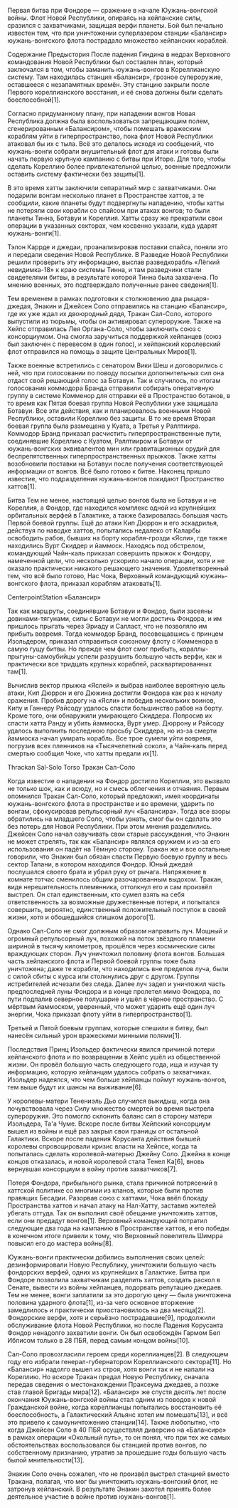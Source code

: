 Первая битва при Фондоре — сражение в начале Юужань-вонгской войны. Флот Новой Республики, опираясь на хейпанские силы, сразился с захватчиками, защищая верфи планеты. Бой был печально известен тем, что при уничтожении суперлазером станции «Балансир» юужань-вонгского флота пострадало множество хейпанских кораблей.


Содержание
Предыстория
После падения Гиндина в недрах Верховного командования Новой Республики был составлен план, который заключался в том, чтобы заманить юужань-вонгов в Кореллианскую систему. Там находилась станция «Балансир», грозное супероружие, оставшееся с незапамятных времён. Эту станцию закрыли после Первого кореллианского восстания, и её снова должны были сделать боеспособной[1].

Согласно придуманному плану, при нападении вонгов Новая Республика должна была воспользоваться запрещающим полем, сгенерированным «Балансиром», чтобы помешать вражеским кораблям уйти в гиперпространство, пока флот Новой Республики атаковал бы их с тыла. Всё это делалось исходя из сообщений, что юужань-вонги собрали внушительный флот для атаки и готовы были начать первую крупную кампанию с битвы при Иторе. Для того, чтобы сделать Кореллию более привлекательной целью, военные предложили оставить систему фактически без защиты[1].

В это время хатты заключили сепаратный мир с захватчиками. Они подарили вонгам несколько планет в Пространстве хаттов, а те сообщили, какие планеты будут подвергнуты нападению, чтобы хатты не потеряли свои корабли со спайсом при атаках вонгов; то были планеты Тинна, Ботавуи и Кореллия. Хатты сразу же прекратили свои операции в указанных секторах, чем косвенно указали, куда ударят юужань-вонги[1].

Тэлон Каррде и джедаи, проанализировав поставки спайса, поняли это и передали сведения Новой Республике. В Разведке Новой Республики решили проверить эту информацию, выслав разведкорабль «Лёгкий невидимка-18» к краю системы Тинна, и там разведчики стали свидетелями битвы, в результате которой Тинна была захвачена. По мнению военных, это подтверждало полученные ранее сведения[1].

Тем временем в рамках подготовки к столкновению два рыцаря-джедая, Энакин и Джейсен Соло отправились на станцию «Балансир», где их уже ждал их двоюродный дядя, Тракан Сал-Соло, которого выпустили из тюрьмы, чтобы он активировал супероружие. Также на Хейпс отправилась Лея Органа-Соло, чтобы заключить союз с консорциумом. Она смогла заручиться поддержкой хейпанцев (союз был заключен с перевесом в один голос), и хейпанский королевский флот отправился на помощь в защите Центральных Миров[1].

Также военные встретились с сенатором Вики Шеш и договорились с ней, что при голосовании по поводу посылки дополнительных сил она отдаст свой решающий голос за Ботавуи. Так и случилось, по итогам голосования коммодора Бранда отправили собирать оперативную группу в системе Комменор для отправки её в Пространство ботанов, в то время как Пятая боевая группа Новой Республики уже защищала Ботавуи. Все эти действия, как и планировалось военными Новой Республики, оставили Кореллию без защиты. В то же время Вторая боевая группа была размещена у Куата, а Третья у Раллтиира. Коммодор Бранд приказал расчистить гиперпространственные пути, соединявшие Кореллию с Куатом, Раллтииром и Ботавуи от юужань‑вонгских эквивалентов мин или гравитационных орудий для беспрепятственных гиперпространственных прыжков. Также хатты возобновили поставки на Ботавуи после получения соответствующей информации от вонгов. Всё было готово к битве. Наконец пришло известие, что подразделения юужань-вонгов покидают Пространство хаттов[1].

Битва
Тем не менее, настоящей целью вонгов была не Ботавуи и не Кореллия, а Фондор, где находился комплекс одной из крупнейших орбитальных верфей в Галактике, а также базировалась большая часть Первой боевой группы. Ещё до атаки Кип Дюррон и его эскадрилья, действуя по наводке хаттов, попытались недалеко от Каларбы освободить рабов, бывших на борту корабля-грозди «Ясли», где также находились Вурт Скиддер и йаммоск. Находясь под обстрелом, командующий Чайн-каль приказал совершить прыжок к Фондору, намеченной цели, что несколько ускорило начало операции, хотя и не оказало практически никакого решающего значения. Удовлетворенный тем, что всё было готово, Нас Чока, Верховный командующий юужань-вонгского флота, приказал кораблям атаковать[1].

CenterpointStation
«Балансир»

Так как маршруты, соединявшие Ботавуи и Фондор, были засеяны довинами-тягунами, силы с Ботавуи не могли достичь Фондора, и им пришлось прыгать через Эриаду и Салласт, что не позволяло им прибыть вовремя. Тогда коммодор Бранд, посовещавшись с принцем Изольдером, приказал отправиться союзному флоту с Комменора в самую гущу битвы. Но прежде чем флот смог прибыть, кораллы-прыгуны-самоубийцы успели разрушить большую часть верфи, как и практически все тридцать крупных кораблей, расквартированных там[1].

Вычислив вектор прыжка «Яслей» и выбрав наиболее вероятную цель атаки, Кип Дюррон и его Дюжина достигли Фондора как раз к началу сражения. Пробив дорогу на «Ясли» и победив нескольких воинов, Кипу и Ганнеру Райсоду удалось спасти большинство рабов на борту. Кроме того, они обнаружили умирающего Скиддера. Попросив их спасти хатта Ранду и убить йаммоска, Вурт умер. Дюррону и Райсоду удалось выполнить последнюю просьбу Скиддера, но из-за смерти йаммоска начал умирать корабль. Все трое сумели уйти вовремя, погрузив всех пленников на «Тысячелетний сокол», а Чайн-каль перед смертью сообщил Чоке, что хатты предали их[1].

Thrackan Sal-Solo Torso
Тракан Сал-Соло

Когда известие о нападении на Фондор достигло Кореллии, это вызвало не только шок, как и всюду, но и смесь облегчения и отчаяния. Первым опомнился Тракан Сал-Соло, который предложил, имея координаты юужань-вонгского флота в пространстве и во времени, ударить по вонгам, сфокусировав репульсорный луч «Балансира». Тогда все взоры обратились на младшего Соло, чтобы узнать, смог бы он сделать это без потерь для Новой Республики. При этом мнения разделились. Джейсен Соло начал озвучивать свои старые рассуждения, что Энакин не может стрелять, так как «Балансир» являлся оружием и из-за его использования он падёт на Тёмную сторону. Тракан же и все остальные говорили, что Энакин был обязан спасти Первую боевую группу и весь сектор Тапани, в котором находился Фондор. Юный джедай послушался своего брата и убрал руку от рычага. Напряжение в комнате тотчас сменилось общим разочарованным выдохом. Тракан, видя нерешительность племянника, оттолкнул его и сам произвёл выстрел. Он стал единственным, кто сумел взять на себя ответственность за возможные дружественные потери, и попытался совершить, вероятно, единственный положительный поступок в своей жизни, хотя и обошедшийся слишком дорого[1].

Однако Сал-Соло не смог должным образом направить луч. Мощный и огромный репульсорный луч, похожий на поток звёздного пламени шириной в тысячу километров, прошёлся через космические силы враждующих сторон. Луч уничтожил половину флота вонгов. Большая часть хейпанского флота и Первой боевой группы тоже была уничтожена; даже те корабли, что находились вне пределов луча, были с силой сбиты с курса или столкнулись друг с другом. Группы истребителей исчезали без следа. Далее луч задел и уничтожил часть предпоследней луны Фондора и в конце пролетел мимо Фондора, по пути подпалив северное полушарие и ушёл в чёрное пространство. С мёртвым йаммоском, уверенный, что может ударить ещё один луч энергии, Чока приказал флоту уйти в гиперпространство[1].

Третьей и Пятой боевым группам, которые спешили в битву, был нанесён сильный урон вражескими минными полями[1].

Последствия
Принц Изольдер фактически явился причиной потери хейпанского флота и по возвращении в Хейпс ушёл из общественной жизни. Он провёл большую часть следующего года, ища и изучая ту информацию, которую хейпанцам удалось собрать о захватчиках. Изольдер надеялся, что чем больше хейпанцы поймут юужань-вонгов, тем выше будут их шансы на выживание[6].

У королевы-матери Тенениэль Дьо случился выкидыш, когда она почувствовала через Силу множество смертей во время выстрела супероружия. Это помогло склонить баланс сил в сторону матери Изольдера, Та'а Чуме. Вскоре после битвы Хейпский консорциум вышел из войны и ещё раз закрыл свои границы от остальной Галактики. Вскоре после падения Корусанта действия бывшей королевы спровоцировали кризис власти на Хейпсе, когда та попыталась сделать королевой-матерью Джейну Соло. Джейна в конце концов отказалась, и новой королевой стала Тенел Ка[6], вновь вернувшая консорциум в войну против захватчиков[7].

Потеря Фондора, прибыльного рынка, стала причиной потрясений в хаттской политике со многими из кланов, которые были против правящих Бесадии. Разорвав союз с хаттами, Чока ввёл блокаду Пространства хаттов и начал атаку на Нал-Хатту, заставив жителей убегать оттуда. Так он выполнил своё обещание уничтожить хаттов, если они предадут вонгов[1]. Верховный командующий потратил следующие два года на кампанию в Пространстве хаттов, и его победы в конечном итоге привели к тому, что Верховный повелитель Шимрра повысил его до мастера войны[8].

Юужань-вонги практически добились выполнения своих целей: дезинформировали Новую Республику, уничтожили большую часть фондорских верфей, одних из крупнейших в Галактике. Битва при Фондоре позволила захватчикам разделить хаттов, создать раскол в Сенате, вывести из войны хейпанцев, подорвать репутацию джедаев. Тем не менее, вонги заплатили за это дорогую цену — была уничтожена половина ударного флота[1], из-за чего основное вторжение замедлилось и практически приостановилось на два месяца[2]. Фондорские верфи, хотя и серьёзно пострадавшие[9], продолжили обслуживание флота Новой Республики, но после Падения Корусанта Фондор ненадолго захватили вонги. Он был освобождён Гармом Бел Иблисом только в 28 ПБЯ, перед самым концом войны[10].

Сал-Соло провозгласили героем среди кореллианцев[2]. В следующем году его избрали генерал-губернатором Кореллианского сектора[11]. Но «Балансир» надолго вышел из строя, хотя вонги так и не напали на Кореллию. Но вскоре Тракан предал Новую Республику, сначала передав сведения о местонахождении Праксеума джедаев, а позже став главой Бригады мира[12]. «Балансир» же спустя десять лет после окончания Юужань-вонгской войны стал одним из поводов к новой Гражданской войне, когда кореллианцы попытались восстановить её боеспособность, а Галактический Альянс хотел им помешать[13], и всё это привело к самоуничтожению станции[14]. Также любопытно, что когда Джейсен Соло в 40 ПБЯ осуществлял диверсию на «Балансире» в рамках операции «Окольный путь», то он понял, что при тех же самых обстоятельствах воспользовался бы станцией против вонгов, по собственному признанию, утратив за прошедшие годы большую часть былой мнительности[13].

Энакин Соло очень сожалел, что не произвёл выстрел станцией вместо Тракана, полагая, что мог бы уничтожить юужань-вонгский флот, не затронув хейпанский. В результате Энакин захотел принять более деятельное участие в войне против юужань-вонгов[1].

